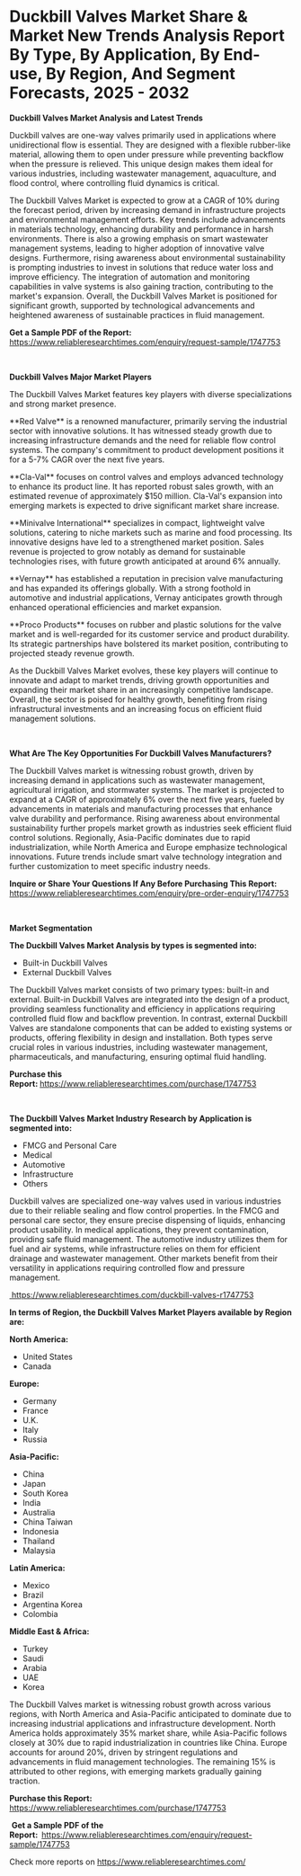 <p><h1>Duckbill Valves Market Share & Market New Trends Analysis Report By Type, By Application, By End-use, By Region, And Segment Forecasts, 2025 - 2032</h1></p><p><strong>Duckbill Valves Market Analysis and Latest Trends</strong></p>
<p><p>Duckbill valves are one-way valves primarily used in applications where unidirectional flow is essential. They are designed with a flexible rubber-like material, allowing them to open under pressure while preventing backflow when the pressure is relieved. This unique design makes them ideal for various industries, including wastewater management, aquaculture, and flood control, where controlling fluid dynamics is critical.</p><p>The Duckbill Valves Market is expected to grow at a CAGR of 10% during the forecast period, driven by increasing demand in infrastructure projects and environmental management efforts. Key trends include advancements in materials technology, enhancing durability and performance in harsh environments. There is also a growing emphasis on smart wastewater management systems, leading to higher adoption of innovative valve designs. Furthermore, rising awareness about environmental sustainability is prompting industries to invest in solutions that reduce water loss and improve efficiency. The integration of automation and monitoring capabilities in valve systems is also gaining traction, contributing to the market's expansion. Overall, the Duckbill Valves Market is positioned for significant growth, supported by technological advancements and heightened awareness of sustainable practices in fluid management.</p></p>
<p><strong>Get a Sample PDF of the Report:&nbsp;</strong> <a href="https://www.reliableresearchtimes.com/enquiry/request-sample/1747753?utm_campaign=3227&utm_medium=2&utm_source=Github&utm_content=ia&utm_term=09042025&utm_id=duckbill-valves">https://www.reliableresearchtimes.com/enquiry/request-sample/1747753</a></p>
<p>&nbsp;</p>
<p><strong>Duckbill Valves Major Market Players</strong></p>
<p><p>The Duckbill Valves Market features key players with diverse specializations and strong market presence. </p><p>**Red Valve** is a renowned manufacturer, primarily serving the industrial sector with innovative solutions. It has witnessed steady growth due to increasing infrastructure demands and the need for reliable flow control systems. The company's commitment to product development positions it for a 5-7% CAGR over the next five years.</p><p>**Cla-Val** focuses on control valves and employs advanced technology to enhance its product line. It has reported robust sales growth, with an estimated revenue of approximately $150 million. Cla-Val's expansion into emerging markets is expected to drive significant market share increase.</p><p>**Minivalve International** specializes in compact, lightweight valve solutions, catering to niche markets such as marine and food processing. Its innovative designs have led to a strengthened market position. Sales revenue is projected to grow notably as demand for sustainable technologies rises, with future growth anticipated at around 6% annually.</p><p>**Vernay** has established a reputation in precision valve manufacturing and has expanded its offerings globally. With a strong foothold in automotive and industrial applications, Vernay anticipates growth through enhanced operational efficiencies and market expansion.</p><p>**Proco Products** focuses on rubber and plastic solutions for the valve market and is well-regarded for its customer service and product durability. Its strategic partnerships have bolstered its market position, contributing to projected steady revenue growth.</p><p>As the Duckbill Valves Market evolves, these key players will continue to innovate and adapt to market trends, driving growth opportunities and expanding their market share in an increasingly competitive landscape. Overall, the sector is poised for healthy growth, benefiting from rising infrastructural investments and an increasing focus on efficient fluid management solutions.</p></p>
<p>&nbsp;</p>
<p><strong>What Are The Key Opportunities For Duckbill Valves Manufacturers?</strong></p>
<p><p>The Duckbill Valves market is witnessing robust growth, driven by increasing demand in applications such as wastewater management, agricultural irrigation, and stormwater systems. The market is projected to expand at a CAGR of approximately 6% over the next five years, fueled by advancements in materials and manufacturing processes that enhance valve durability and performance. Rising awareness about environmental sustainability further propels market growth as industries seek efficient fluid control solutions. Regionally, Asia-Pacific dominates due to rapid industrialization, while North America and Europe emphasize technological innovations. Future trends include smart valve technology integration and further customization to meet specific industry needs.</p></p>
<p><strong>Inquire or Share Your Questions If Any Before Purchasing This Report:</strong> <a href="https://www.reliableresearchtimes.com/enquiry/pre-order-enquiry/1747753?utm_campaign=3227&utm_medium=2&utm_source=Github&utm_content=ia&utm_term=09042025&utm_id=duckbill-valves">https://www.reliableresearchtimes.com/enquiry/pre-order-enquiry/1747753</a></p>
<p>&nbsp;</p>
<p><strong>Market Segmentation</strong></p>
<p><strong>The Duckbill Valves Market Analysis by types is segmented into:</strong></p>
<p><ul><li>Built-in Duckbill Valves</li><li>External Duckbill Valves</li></ul></p>
<p><p>The Duckbill Valves market consists of two primary types: built-in and external. Built-in Duckbill Valves are integrated into the design of a product, providing seamless functionality and efficiency in applications requiring controlled fluid flow and backflow prevention. In contrast, external Duckbill Valves are standalone components that can be added to existing systems or products, offering flexibility in design and installation. Both types serve crucial roles in various industries, including wastewater management, pharmaceuticals, and manufacturing, ensuring optimal fluid handling.</p></p>
<p><strong>Purchase this Report:&nbsp;</strong><a href="https://www.reliableresearchtimes.com/purchase/1747753?utm_campaign=3227&utm_medium=2&utm_source=Github&utm_content=ia&utm_term=09042025&utm_id=duckbill-valves">https://www.reliableresearchtimes.com/purchase/1747753</a></p>
<p>&nbsp;</p>
<p><strong>The Duckbill Valves Market Industry Research by Application is segmented into:</strong></p>
<p><ul><li>FMCG and Personal Care</li><li>Medical</li><li>Automotive</li><li>Infrastructure</li><li>Others</li></ul></p>
<p><p>Duckbill valves are specialized one-way valves used in various industries due to their reliable sealing and flow control properties. In the FMCG and personal care sector, they ensure precise dispensing of liquids, enhancing product usability. In medical applications, they prevent contamination, providing safe fluid management. The automotive industry utilizes them for fuel and air systems, while infrastructure relies on them for efficient drainage and wastewater management. Other markets benefit from their versatility in applications requiring controlled flow and pressure management.</p></p>
<p><a href="https://www.reliableresearchtimes.com/duckbill-valves-r1747753?utm_campaign=3227&utm_medium=2&utm_source=Github&utm_content=ia&utm_term=09042025&utm_id=duckbill-valves">&nbsp;https://www.reliableresearchtimes.com/duckbill-valves-r1747753</a></p>
<p><strong>In terms of Region, the Duckbill Valves Market Players available by Region are:</strong></p>
<p>
    <p> <strong> North America: </strong>
        <ul>
            <li>United States</li>
            <li>Canada</li>
        </ul>
        </p> 
    <p> <strong> Europe: </strong>
        <ul>
            <li>Germany</li>
            <li>France</li>
            <li>U.K.</li>
            <li>Italy</li>
            <li>Russia</li>
        </ul>
        </p> 
    <p> <strong> Asia-Pacific: </strong>
        <ul>
            <li>China</li>
            <li>Japan</li>
            <li>South Korea</li>
            <li>India</li>
            <li>Australia</li>
            <li>China Taiwan</li>
            <li>Indonesia</li>
            <li>Thailand</li>
            <li>Malaysia</li>
        </ul>
        </p> 
    <p> <strong> Latin America: </strong>
        <ul>
            <li>Mexico</li>
            <li>Brazil</li>
            <li>Argentina Korea</li>
            <li>Colombia</li>
        </ul>
        </p> 
    <p> <strong> Middle East & Africa: </strong>
        <ul>
            <li>Turkey</li>
            <li>Saudi</li>
            <li>Arabia</li>
            <li>UAE</li>
            <li>Korea</li>
        </ul>
    </p>
    </p>
<p><p>The Duckbill Valves market is witnessing robust growth across various regions, with North America and Asia-Pacific anticipated to dominate due to increasing industrial applications and infrastructure development. North America holds approximately 35% market share, while Asia-Pacific follows closely at 30% due to rapid industrialization in countries like China. Europe accounts for around 20%, driven by stringent regulations and advancements in fluid management technologies. The remaining 15% is attributed to other regions, with emerging markets gradually gaining traction.</p></p>
<p><strong>Purchase this Report: </strong><a href="https://www.reliableresearchtimes.com/purchase/1747753?utm_campaign=3227&utm_medium=2&utm_source=Github&utm_content=ia&utm_term=09042025&utm_id=duckbill-valves">https://www.reliableresearchtimes.com/purchase/1747753</a></p>
<p>&nbsp;<strong>Get a Sample PDF of the Report:&nbsp;&nbsp;</strong><a href="https://www.reliableresearchtimes.com/enquiry/request-sample/1747753?utm_campaign=3227&utm_medium=2&utm_source=Github&utm_content=ia&utm_term=09042025&utm_id=duckbill-valves">https://www.reliableresearchtimes.com/enquiry/request-sample/1747753</a></p>
<p><strong></strong></p>
<p>Check more reports on <a href="https://www.reliableresearchtimes.com/?utm_campaign=3227&utm_medium=2&utm_source=Github&utm_content=ia&utm_term=09042025&utm_id=duckbill-valves">https://www.reliableresearchtimes.com/</a></p>